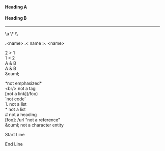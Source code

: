 #### Heading A

#### Heading B

* * *

\\a \\* \\\\

.&lt;name&gt; .&lt; name &gt;. &lt;name&gt;

2 &gt; 1  
1 &lt; 2  
A &amp; B  
A &amp; B  
&amp;ouml;

\*not emphasized*  
&lt;br/&gt; not a tag  
\[not a link](/foo)  
\`not code\`  
1\. not a list  
\* not a list  
\# not a heading  
\[foo]: /url "not a reference"  
&amp;ouml; not a character entity

Start Line  
  
End Line